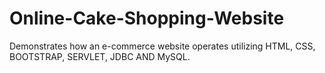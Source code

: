 # Online-Cake-Shopping-Website
Demonstrates how an e-commerce website operates utilizing HTML, CSS, BOOTSTRAP, SERVLET, JDBC AND MySQL.
